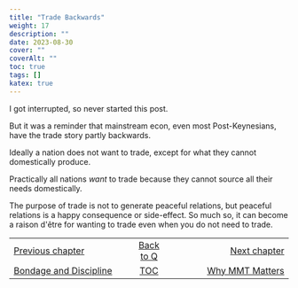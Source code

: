 ```yaml
---
title: "Trade Backwards"
weight: 17
description: ""
date: 2023-08-30
cover: ""
coverAlt: ""
toc: true
tags: []
katex: true
---
```


I got interrupted, so never started this post.

But it was a reminder that mainstream econ, even most Post-Keynesians, 
have the trade story partly backwards.

Ideally a nation does not want to trade, except for what they cannot 
domestically produce.

Practically all nations *want* to trade because they cannot source all 
their needs domestically.

The purpose of trade is not to generate peaceful relations, but peaceful 
relations is a happy consequence or side-effect. So much so, it can become a 
raison d'être for wanting to trade even when you do not need to trade.


<table style="border-collapse: collapse; border=0;">
    <colgroup>
       <col span="1" style="width: 35%;">
       <col span="1" style="width: 10%;">
       <col span="1" style="width: 35%;">
    </colgroup>
<tr style="border: 1px solid color:#0f0f0f;">
<td style="border: 1px solid color:#0f0f0f;">
<a href="../025_discipline">Previous chapter</a></td>
<td style="border: 1px solid color:#0f0f0f; text-align:center;">
<a href="../">Back to Q</a></td>
<td style="border: 1px solid color:#0f0f0f; text-align:right;">
<a href="../100_why_does_it_matter">Next chapter</a></td>
</tr>
<tr style="border: 1px solid color:#0f0f0f;">
<td style="border: 1px solid color:#0f0f0f;">
<a href="../025_discipline">Bondage and Discipline</a></td>
<td style="border: 1px solid color:#0f0f0f; text-align:center;">
<a href="../">TOC</a></td>
<td style="border: 1px solid color:#0f0f0f; text-align:right;">
<a href="../100_why_does_it_matter">Why MMT Matters</a></td>
</tr>
</table>




